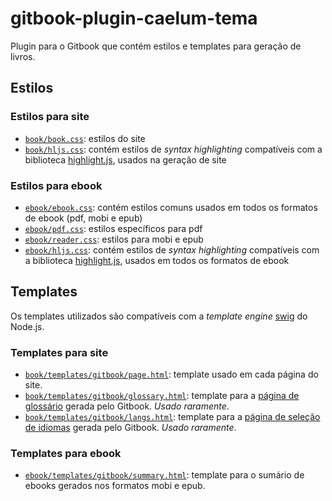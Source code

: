 # gitbook-plugin-caelum-tema

Plugin para o Gitbook que contém estilos e templates para geração de livros.

## Estilos

### Estilos para site
* [`book/book.css`](https://github.com/caelum/gitbook-plugin-caelum-tema/blob/master/theme/book/book.css): estilos do site
* [`book/hljs.css`](https://github.com/caelum/gitbook-plugin-caelum-tema/blob/master/theme/book/hljs.css): contém estilos de _syntax highlighting_ compatíveis com a biblioteca [highlight.js]( https://github.com/isagalaev/highlight.js), usados na geração de site


### Estilos para ebook
* [`ebook/ebook.css`](https://github.com/caelum/gitbook-plugin-caelum-tema/blob/master/theme/ebook/ebook.css): contém estilos comuns usados em todos os formatos de ebook (pdf, mobi e epub)
* [`ebook/pdf.css`](https://github.com/caelum/gitbook-plugin-caelum-tema/blob/master/theme/ebook/pdf.css): estilos específicos para pdf
* [`ebook/reader.css`](https://github.com/caelum/gitbook-plugin-caelum-tema/blob/master/theme/ebook/reader.css): estilos para mobi e epub
* [`ebook/hljs.css`](https://github.com/caelum/gitbook-plugin-caelum-tema/blob/master/theme/ebook/hljs.css): contém estilos de _syntax highlighting_ compatíveis com a biblioteca [highlight.js]( https://github.com/isagalaev/highlight.js), usados em todos os formatos de ebook

## Templates

Os templates utilizados são compatíveis com a _template engine_ [swig](http://paularmstrong.github.io/swig/) do Node.js.

### Templates para site
* [`book/templates/gitbook/page.html`](https://github.com/caelum/gitbook-plugin-caelum-tema/blob/master/theme/book/templates/gitbook/page.html): template usado em cada página do site.
* [`book/templates/gitbook/glossary.html`](https://github.com/caelum/gitbook-plugin-caelum-tema/blob/master/theme/book/templates/gitbook/glossary.html): template para a [página de glossário](https://github.com/GitbookIO/gitbook#glossary) gerada pelo Gitbook. _Usado raramente_.
* [`book/templates/gitbook/langs.html`](https://github.com/caelum/gitbook-plugin-caelum-tema/blob/master/theme/book/templates/gitbook/langs.html): template para a [página de seleção de idiomas](https://github.com/GitbookIO/gitbook#multi-languages) gerada pelo Gitbook. _Usado raramente_.

### Templates para ebook
* [`ebook/templates/gitbook/summary.html`](https://github.com/caelum/gitbook-plugin-caelum-tema/blob/master/theme/ebook/templates/gitbook/summary.html): template para o sumário de ebooks gerados nos formatos mobi e epub.
